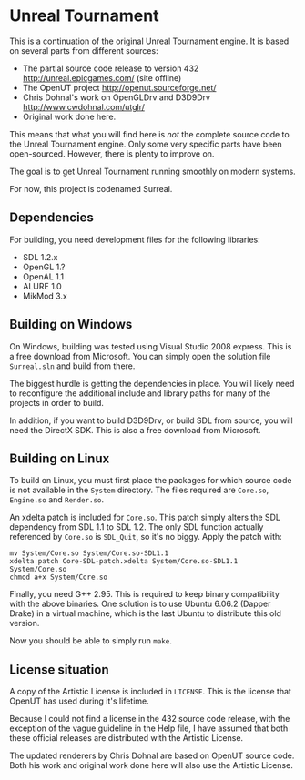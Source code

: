 Unreal Tournament
=================

This is a continuation of the original Unreal Tournament engine. It is based
on several parts from different sources:

 * The partial source code release to version 432
   http://unreal.epicgames.com/ (site offline)
 * The OpenUT project
   http://openut.sourceforge.net/
 * Chris Dohnal's work on OpenGLDrv and D3D9Drv
   http://www.cwdohnal.com/utglr/
 * Original work done here.

This means that what you will find here is *not* the complete source code to
the Unreal Tournament engine. Only some very specific parts have been
open-sourced. However, there is plenty to improve on.

The goal is to get Unreal Tournament running smoothly on modern systems.

For now, this project is codenamed Surreal.


Dependencies
------------

For building, you need development files for the following libraries:

 * SDL 1.2.x
 * OpenGL 1.?
 * OpenAL 1.1
 * ALURE 1.0
 * MikMod 3.x


Building on Windows
-------------------

On Windows, building was tested using Visual Studio 2008 express. This is a
free download from Microsoft. You can simply open the solution file
`Surreal.sln` and build from there.

The biggest hurdle is getting the dependencies in place. You will likely
need to reconfigure the additional include and library paths for many of the
projects in order to build.

In addition, if you want to build D3D9Drv, or build SDL from source, you will
need the DirectX SDK. This is also a free download from Microsoft.


Building on Linux
-----------------

To build on Linux, you must first place the packages for which source code is
not available in the `System` directory. The files required are `Core.so`,
`Engine.so` and `Render.so`.

An xdelta patch is included for `Core.so`. This patch simply alters the
SDL dependency from SDL 1.1 to SDL 1.2. The only SDL function actually
referenced by `Core.so` is `SDL_Quit`, so it's no biggy. Apply the patch with:

    mv System/Core.so System/Core.so-SDL1.1
    xdelta patch Core-SDL-patch.xdelta System/Core.so-SDL1.1 System/Core.so
    chmod a+x System/Core.so

Finally, you need G++ 2.95. This is required to keep binary compatibility with
the above binaries. One solution is to use Ubuntu 6.06.2 (Dapper Drake) in a
virtual machine, which is the last Ubuntu to distribute this old version.

Now you should be able to simply run `make`.


License situation
-----------------

A copy of the Artistic License is included in `LICENSE`. This is the license
that OpenUT has used during it's lifetime.

Because I could not find a license in the 432 source code release, with the
exception of the vague guideline in the Help file, I have assumed that both
these official releases are distributed with the Artistic License.

The updated renderers by Chris Dohnal are based on OpenUT source code. Both his
work and original work done here will also use the Artistic License.
